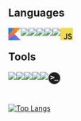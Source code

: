 

## Languages

<img align="left" height="25" src="https://raw.githubusercontent.com/github/explore/80688e429a7d4ef2fca1e82350fe8e3517d3494d/topics/kotlin/kotlin.png">
<img align="left" height="25" src="https://cdn.icon-icons.com/icons2/2108/PNG/512/java_icon_130901.png">
<img align="left" height="25" src="https://seeklogo.com//images/C/c-sharp-c-logo-02F17714BA-seeklogo.com.png">
<img align="left" height="25" src="https://upload.wikimedia.org/wikipedia/commons/1/18/ISO_C%2B%2B_Logo.svg">
<img align="left" height="25" src="https://upload.wikimedia.org/wikipedia/commons/c/c3/Python-logo-notext.svg">
<img align="left" height="25" src="https://image.flaticon.com/icons/png/512/732/732212.png">
<img align="left" height="25" src="https://raw.githubusercontent.com/github/explore/80688e429a7d4ef2fca1e82350fe8e3517d3494d/topics/javascript/javascript.png">

<br />


## Tools

<img align="left" height="25" src="https://upload.wikimedia.org/wikipedia/commons/9/9c/IntelliJ_IDEA_Icon.svg">
<img align="left" height="25" src="https://cdn.worldvectorlogo.com/logos/clion-1.svg">
<img align="left" height="25" src="https://www.pngfind.com/pngs/b/642-6424738_rider-png.png">
<img align="left" height="25" src="https://upload.wikimedia.org/wikipedia/commons/1/1d/PyCharm_Icon.svg">
<img align="left" height="25" src="https://upload.wikimedia.org/wikipedia/commons/5/59/Visual_Studio_Icon_2019.svg">
<img align="left" height="25" src="https://raw.githubusercontent.com/github/explore/80688e429a7d4ef2fca1e82350fe8e3517d3494d/topics/terminal/terminal.png">

<br />
<br />
<br />
  
[![Top Langs](https://github-readme-stats.vercel.app/api/top-langs/?username=husker-dev&hide=ruby&layout=compact&theme=dark&bg_color=0D1117&border_color=30363D)](https://github.com/husker-dev)
  
<!--START_SECTION:activity-->
